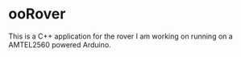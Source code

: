 # ooRover

This is a C++ application for the rover I am working on running on a AMTEL2560 powered Arduino.   
